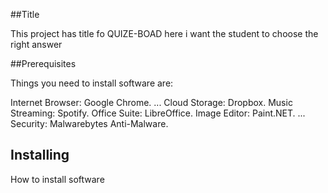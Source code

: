 ##Title

This project  has title fo QUIZE-BOAD here i want the student to choose the right answer

##Prerequisites

Things you need to install software are:

Internet Browser: Google Chrome. ...
Cloud Storage: Dropbox.
Music Streaming: Spotify.
Office Suite: LibreOffice.
Image Editor: Paint.NET. ...
Security: Malwarebytes Anti-Malware.

## Installing
How to install software
